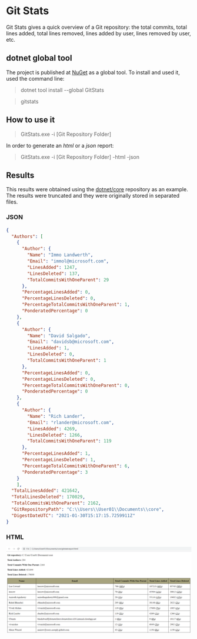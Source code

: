 # Git Stats

Git Stats gives a quick overview of a Git repository: the total commits, total lines added, total lines removed, lines added by user, lines removed by user, etc.

## dotnet global tool 

The project is published at [NuGet](https://www.nuget.org/packages/GitStats/) as a global tool. To install and used it, used the command line:

> dotnet tool install --global GitStats

> gitstats

## How to use it

> GitStats.exe -i [Git Repository Folder]

In order to generate an *html* or a *json* report:

> GitStats.exe -i [Git Repository Folder] -html -json

## Results

This results were obtained using the [dotnet/core](https://github.com/dotnet/core) repository as an example. 
The results were truncated and they were originally stored in separated files.

### JSON

```json
{
  "Authors": [
    {
      "Author": {
        "Name": "Immo Landwerth",
        "Email": "immol@microsoft.com",
        "LinesAdded": 1247,
        "LinesDeleted": 137,
        "TotalCommitsWithOneParent": 29
      },
      "PercentageLinesAdded": 0,
      "PercentageLinesDeleted": 0,
      "PercentageTotalCommitsWithOneParent": 1,
      "PonderatedPercentage": 0
    },
    {
      "Author": {
        "Name": "David Salgado",
        "Email": "davidsb@microsoft.com",
        "LinesAdded": 1,
        "LinesDeleted": 0,
        "TotalCommitsWithOneParent": 1
      },
      "PercentageLinesAdded": 0,
      "PercentageLinesDeleted": 0,
      "PercentageTotalCommitsWithOneParent": 0,
      "PonderatedPercentage": 0
    },
    {
      "Author": {
        "Name": "Rich Lander",
        "Email": "rlander@microsoft.com",
        "LinesAdded": 4269,
        "LinesDeleted": 1266,
        "TotalCommitsWithOneParent": 119
      },
      "PercentageLinesAdded": 1,
      "PercentageLinesDeleted": 1,
      "PercentageTotalCommitsWithOneParent": 6,
      "PonderatedPercentage": 3
    }
    ],
  "TotalLinesAdded": 421642,
  "TotalLinesDeleted": 170029,
  "TotalCommitsWithOneParent": 2162,
  "GitRepositoryPath": "C:\\Users\\User01\\Documents\\core",
  "DigestDateUTC": "2021-01-30T15:17:15.7259911Z"
}
```

### HTML

![HTML Report Example](Documentation/HTMLReportExample.png)